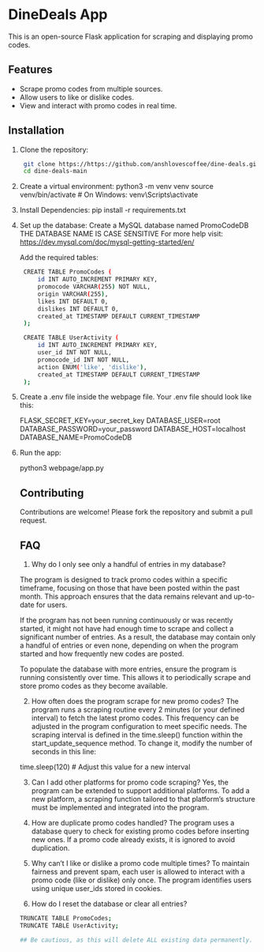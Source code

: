 # DineDeals App

This is an open-source Flask application for scraping and displaying promo codes.

## Features

- Scrape promo codes from multiple sources.
- Allow users to like or dislike codes.
- View and interact with promo codes in real time.

## Installation

1. Clone the repository:
   ```bash
    git clone https://https://github.com/anshlovescoffee/dine-deals.git
    cd dine-deals-main

2. Create a virtual environment:
    python3 -m venv venv
    source venv/bin/activate  # On Windows: venv\Scripts\activate

3. Install Dependencies:
    pip install -r requirements.txt

4. Set up the database:
    Create a MySQL database named PromoCodeDB 
    THE DATABASE NAME IS CASE SENSITIVE 
    For more help visit: https://dev.mysql.com/doc/mysql-getting-started/en/

    Add the required tables:
   ```bash
    CREATE TABLE PromoCodes (
        id INT AUTO_INCREMENT PRIMARY KEY,
        promocode VARCHAR(255) NOT NULL,
        origin VARCHAR(255),
        likes INT DEFAULT 0,
        dislikes INT DEFAULT 0,
        created_at TIMESTAMP DEFAULT CURRENT_TIMESTAMP
    );

    CREATE TABLE UserActivity (
        id INT AUTO_INCREMENT PRIMARY KEY,
        user_id INT NOT NULL,
        promocode_id INT NOT NULL,
        action ENUM('like', 'dislike'),
        created_at TIMESTAMP DEFAULT CURRENT_TIMESTAMP
    );

5. Create a .env file inside the webpage file.
Your .env file should look like this:

    FLASK_SECRET_KEY=your_secret_key
    DATABASE_USER=root
    DATABASE_PASSWORD=your_password 
    DATABASE_HOST=localhost
    DATABASE_NAME=PromoCodeDB 
    
    

6. Run the app:

    python3 webpage/app.py

    ## Contributing
    Contributions are welcome! Please fork the repository and submit a pull request.

    ## FAQ

    1. Why do I only see only a handful of entries in my database?

    The program is designed to track promo codes within a specific timeframe, focusing on those that have been posted within the past month. This approach ensures that the data remains relevant and up-to-date for users.

    If the program has not been running continuously or was recently started, it might not have had enough time to scrape and collect a significant number of entries. As a result, the database may contain only a handful of entries or even none, depending on when the program started and how frequently new codes are posted.

    To populate the database with more entries, ensure the program is running consistently over time. This allows it to periodically scrape and store promo codes as they become available.

    2. How often does the program scrape for new promo codes?
    The program runs a scraping routine every 2 minutes (or your defined interval) to fetch the latest promo codes. This frequency can be adjusted in the program configuration to meet specific needs.
    The scraping interval is defined in the time.sleep() function within the start_update_sequence method. To change it, modify the number of seconds in this line:

    time.sleep(120)  # Adjust this value for a new interval

    3. Can I add other platforms for promo code scraping?
    Yes, the program can be extended to support additional platforms. To add a new platform, a scraping function tailored to that platform’s structure must be implemented and integrated into the program.

    4. How are duplicate promo codes handled?
    The program uses a database query to check for existing promo codes before inserting new ones. If a promo code already exists, it is ignored to avoid duplication.

    6. Why can’t I like or dislike a promo code multiple times?
    To maintain fairness and prevent spam, each user is allowed to interact with a promo code (like or dislike) only once. The program identifies users using unique user_ids stored in cookies.

    7. How do I reset the database or clear all entries?

    ```bash
    TRUNCATE TABLE PromoCodes;
    TRUNCATE TABLE UserActivity;

    ## Be cautious, as this will delete ALL existing data permanently.

